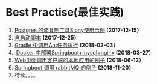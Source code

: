 # Best Practise(最佳实践)



1. <u>[Postgres 的流复制工具Slony使用示例](https://github.com/frankies/interest/tree/pg_slony)</u>  **(2017-12-15）**
2. <u>[自启动脚本](https://github.com/frankies/interest/tree/shell_service_install_service)</u>  **(2017-12-25）**
3. <u>[Gradle 中调用Ant任务执行](https://github.com/frankies/interest/tree/pg_slony)</u>  **(2018-02-03）**
4. ​ <u>[Docker 中部署Springboot+mysql+nginx](https://github.com/frankies/interest/tree/docker-springboot-nginx-mysql)</u>  **(2018-03-27）**
5. <u>[Web页面调用客户端的本地应用的例子](https://github.com/frankies/interest/tree/page-inovke-local-app)</u>  **(2018-06-12）**
5. <u>[Springboot 调用 rabbitMQ 的例子](https://github.com/frankies/interest/tree/spring-rabitmq-demo)</u>  **(2018-11-20）**
6. 待续。。。。
